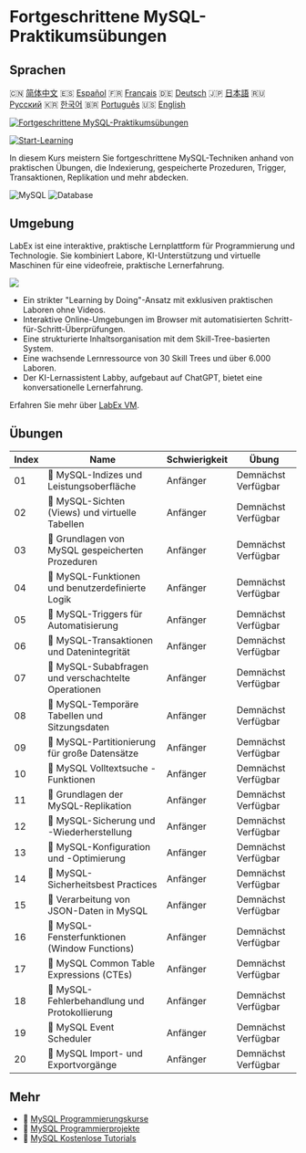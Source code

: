 # Fortgeschrittene MySQL-Praktikumsübungen

## Sprachen

🇨🇳 [简体中文](README_zh.md) 🇪🇸 [Español](README_es.md) 🇫🇷 [Français](README_fr.md) 🇩🇪 [Deutsch](README_de.md) 🇯🇵 [日本語](README_ja.md) 🇷🇺 [Русский](README_ru.md) 🇰🇷 [한국어](README_ko.md) 🇧🇷 [Português](README_pt.md) 🇺🇸 [English](README.md) 

[![Fortgeschrittene MySQL-Praktikumsübungen](https://cover-creator.labex.io/advanced-mysql-practical-labs.png?lang=de)](https://labex.io/de/courses/advanced-mysql-practical-labs)

[![Start-Learning](https://img.shields.io/badge/Start-Learning-whitesmoke?style=for-the-badge)](https://labex.io/de/courses/advanced-mysql-practical-labs)

In diesem Kurs meistern Sie fortgeschrittene MySQL-Techniken anhand von praktischen Übungen, die Indexierung, gespeicherte Prozeduren, Trigger, Transaktionen, Replikation und mehr abdecken.

![MySQL](https://img.shields.io/badge/MySQL-whitesmoke?style=for-the-badge&logo=mysql)
![Database](https://img.shields.io/badge/Database-whitesmoke?style=for-the-badge&logo=database)


## Umgebung

LabEx ist eine interaktive, praktische Lernplattform für Programmierung und Technologie. Sie kombiniert Labore, KI-Unterstützung und virtuelle Maschinen für eine videofreie, praktische Lernerfahrung.

![](https://tutorial-screenshot.getvm.io/images/vm-1725247253.png)

- Ein strikter "Learning by Doing"-Ansatz mit exklusiven praktischen Laboren ohne Videos.
- Interaktive Online-Umgebungen im Browser mit automatisierten Schritt-für-Schritt-Überprüfungen.
- Eine strukturierte Inhaltsorganisation mit dem Skill-Tree-basierten System.
- Eine wachsende Lernressource von 30 Skill Trees und über 6.000 Laboren.
- Der KI-Lernassistent Labby, aufgebaut auf ChatGPT, bietet eine konversationelle Lernerfahrung.

Erfahren Sie mehr über [LabEx VM](https://support.labex.io/using-labex/virtual-machine).

## Übungen

|   Index | Name                                                | Schwierigkeit   | Übung               |
|---------|-----------------------------------------------------|-----------------|---------------------|
|      01 | 📖 MySQL-Indizes und Leistungsoberfläche            | Anfänger        | Demnächst Verfügbar |
|      02 | 📖 MySQL-Sichten (Views) und virtuelle Tabellen     | Anfänger        | Demnächst Verfügbar |
|      03 | 📖 Grundlagen von MySQL gespeicherten Prozeduren    | Anfänger        | Demnächst Verfügbar |
|      04 | 📖 MySQL-Funktionen und benutzerdefinierte Logik    | Anfänger        | Demnächst Verfügbar |
|      05 | 📖 MySQL-Triggers für Automatisierung               | Anfänger        | Demnächst Verfügbar |
|      06 | 📖 MySQL-Transaktionen und Datenintegrität          | Anfänger        | Demnächst Verfügbar |
|      07 | 📖 MySQL-Subabfragen und verschachtelte Operationen | Anfänger        | Demnächst Verfügbar |
|      08 | 📖 MySQL-Temporäre Tabellen und Sitzungsdaten       | Anfänger        | Demnächst Verfügbar |
|      09 | 📖 MySQL-Partitionierung für große Datensätze       | Anfänger        | Demnächst Verfügbar |
|      10 | 📖 MySQL Volltextsuche - Funktionen                 | Anfänger        | Demnächst Verfügbar |
|      11 | 📖 Grundlagen der MySQL-Replikation                 | Anfänger        | Demnächst Verfügbar |
|      12 | 📖 MySQL-Sicherung und -Wiederherstellung           | Anfänger        | Demnächst Verfügbar |
|      13 | 📖 MySQL-Konfiguration und -Optimierung             | Anfänger        | Demnächst Verfügbar |
|      14 | 📖 MySQL-Sicherheitsbest Practices                  | Anfänger        | Demnächst Verfügbar |
|      15 | 📖 Verarbeitung von JSON-Daten in MySQL             | Anfänger        | Demnächst Verfügbar |
|      16 | 📖 MySQL-Fensterfunktionen (Window Functions)       | Anfänger        | Demnächst Verfügbar |
|      17 | 📖 MySQL Common Table Expressions (CTEs)            | Anfänger        | Demnächst Verfügbar |
|      18 | 📖 MySQL-Fehlerbehandlung und Protokollierung       | Anfänger        | Demnächst Verfügbar |
|      19 | 📖 MySQL Event Scheduler                            | Anfänger        | Demnächst Verfügbar |
|      20 | 📖 MySQL Import- und Exportvorgänge                 | Anfänger        | Demnächst Verfügbar |

## Mehr

- 🔗 [MySQL Programmierungskurse](https://github.com/labex-labs/awesome-programming-courses)
- 🔗 [MySQL Programmierprojekte](https://github.com/labex-labs/awesome-programming-projects)
- 🔗 [MySQL Kostenlose Tutorials](https://github.com/labex-labs/mysql-free-tutorials)

